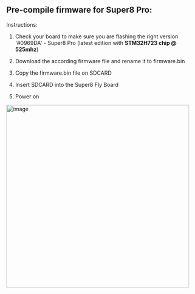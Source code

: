 ## Pre-compile firmware for Super8 Pro: 

Instructions:

1. Check your board to make sure you are flashing the right version
 '#0969DA'   - Super8 Pro (latest edition with **STM32H723 chip @ 525mhz**)

2. Download the according firmware file and rename it to firmware.bin
3. Copy the firmware.bin file on SDCARD
4. Insert SDCARD into the Super8 Fly Board
5. Power on 

<img width="481" alt="image" src="https://user-images.githubusercontent.com/37383368/229667201-eb5c4c95-8cb4-45e1-b39e-a2fbc4d5ae01.png">
